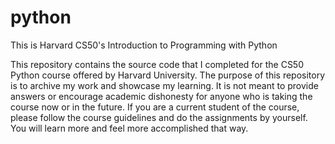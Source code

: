 # python
This is Harvard CS50's Introduction to Programming with Python

This repository contains the source code that I completed for the CS50 Python course offered by Harvard University. The purpose of this repository is to archive my work and showcase my learning. It is not meant to provide answers or encourage academic dishonesty for anyone who is taking the course now or in the future. If you are a current student of the course, please follow the course guidelines and do the assignments by yourself. You will learn more and feel more accomplished that way.
